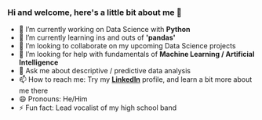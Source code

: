 ### Hi and welcome, here's a little bit about me 👋




- 🔭 I’m currently working on Data Science with **Python**
- 🌱 I’m currently learning ins and outs of **'pandas'**
- 👯 I’m looking to collaborate on my upcoming Data Science projects
- 🤔 I’m looking for help with fundamentals of **Machine Learning / Artificial Intelligence**
- 💬 Ask me about descriptive / predictive data analysis
- 📫 How to reach me: Try my [**LinkedIn**](https://www.linkedin.com/in/nev-erkam-yildirim-a26b56117/) profile, and learn a bit more about me there
- 😄 Pronouns: He/Him
- ⚡ Fun fact: Lead vocalist of my high school band
